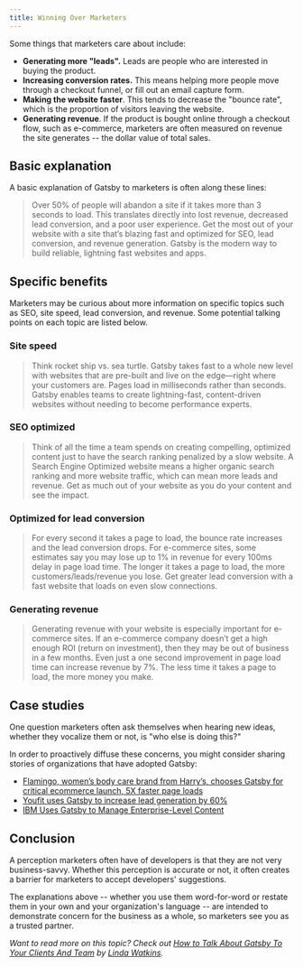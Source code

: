 ```yaml
---
title: Winning Over Marketers
---
```


Some things that marketers care about include:

- **Generating more "leads".** Leads are people who are interested in buying the product.
- **Increasing conversion rates.** This means helping more people move through a checkout funnel, or fill out an email capture form.
- **Making the website faster**. This tends to decrease the "bounce rate", which is the proportion of visitors leaving the website.
- **Generating revenue**. If the product is bought online through a checkout flow, such as e-commerce, marketers are often measured on revenue the site generates -- the dollar value of total sales.

## Basic explanation

A basic explanation of Gatsby to marketers is often along these lines:

> Over 50% of people will abandon a site if it takes more than 3 seconds to load. This translates directly into lost revenue, decreased lead conversion, and a poor user experience. Get the most out of your website with a site that’s blazing fast and optimized for SEO, lead conversion, and revenue generation. Gatsby is the modern way to build reliable, lightning fast websites and apps.

## Specific benefits

Marketers may be curious about more information on specific topics such as SEO, site speed, lead conversion, and revenue. Some potential talking points on each topic are listed below.

### Site speed

> Think rocket ship vs. sea turtle. Gatsby takes fast to a whole new level with websites that are pre-built and live on the edge—right where your customers are. Pages load in milliseconds rather than seconds. Gatsby enables teams to create lightning-fast, content-driven websites without needing to become performance experts.

### SEO optimized

> Think of all the time a team spends on creating compelling, optimized content just to have the search ranking penalized by a slow website. A Search Engine Optimized website means a higher organic search ranking and more website traffic, which can mean more leads and revenue. Get as much out of your website as you do your content and see the impact.

### Optimized for lead conversion

> For every second it takes a page to load, the bounce rate increases and the lead conversion drops. For e-commerce sites, some estimates say you may lose up to 1% in revenue for every 100ms delay in page load time. The longer it takes a page to load, the more customers/leads/revenue you lose. Get greater lead conversion with a fast website that loads on even slow connections.

### Generating revenue

> Generating revenue with your website is especially important for e-commerce sites. If an e-commerce company doesn’t get a high enough ROI (return on investment), then they may be out of business in a few months. Even just a one second improvement in page load time can increase revenue by 7%. The less time it takes a page to load, the more money you make.

## Case studies

One question marketers often ask themselves when hearing new ideas, whether they vocalize them or not, is "who else is doing this?"

In order to proactively diffuse these concerns, you might consider sharing stories of organizations that have adopted Gatsby:

- [Flamingo, women’s body care brand from Harry’s, chooses Gatsby for critical ecommerce launch, 5X faster page loads](/blog/2019-01-30-flamingo-case-study/)
- [Youfit uses Gatsby to increase lead generation by 60%](/blog/2018-11-16-youfit-case-study/)
- [IBM Uses Gatsby to Manage Enterprise-Level Content](/blog/2018-12-17-ibm-case-study/#big-company-big-website)

## Conclusion

A perception marketers often have of developers is that they are not very business-savvy. Whether this perception is accurate or not, it often creates a barrier for marketers to accept developers' suggestions.

The explanations above -- whether you use them word-for-word or restate them in your own and your organization's language -- are intended to demonstrate concern for the business as a whole, so marketers see you as a trusted partner.

_Want to read more on this topic? Check out [How to Talk About Gatsby To Your Clients And Team](https://www.gatsbyjs.org/blog/2019-03-07-sell-gatsby-to-clients/) by [Linda Watkins](https://www.gatsbyjs.org/contributors/linda-watkins/)._
